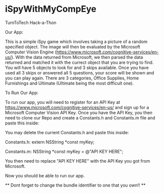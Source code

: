 # iSpyWithMyCompEye

TurnToTech Hack-a-Thon

Our App:

This is a simple iSpy game which involves taking a picture of a random specified object. 
The image will then be evaluated by the Microsoft Computer Vision Engine (https://www.microsoft.com/cognitive-services/en-us/).
With the data returned from Microsoft, we then parsed the data returned and matched it with the currect object that you are trying to find.
You will have 5 objects to look for and 3 skips available. 
Once you have used all 3 skips or answered all 5 questions, your score will be shown and you can play again.
There are 3 categories, Office Supplies, Home Furnishings and Ultimate (Ultimate being the most difficult one).


To Run Our App:

To run our app, you will need to register for an API Key at https://www.microsoft.com/cognitive-services/en-us/ and 
sign up for a Microsoft Computer Vision API Key. 
Once you have the API Key, you then need to clone our Repo and create a Constants.h and Constants.m file and paste this inside:

You may delete the current Constants.h and paste this inside:

Constants.h: 
extern NSString *const myKey;

Constants.m: 
NSString *const myKey = @"API KEY HERE";
              
You then need to replace "API KEY HERE" with the API Key you got from Microsoft.

Now you should be able to run our app. 

** Dont forget to change the bundle identifier to one that you own!! **
